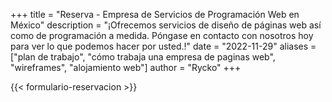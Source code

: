 +++
title = "Reserva - Empresa de Servicios de Programación Web en México"
description = "¡Ofrecemos servicios de diseño de páginas web así como de programación a medida. Póngase en contacto con nosotros hoy para ver lo que podemos hacer por usted.!"
date = "2022-11-29"
aliases =["plan de trabajo", "cómo trabaja una empresa de paginas web", "wireframes", "alojamiento web"]
author = "Rycko"
+++

{{< formulario-reservacion >}}
